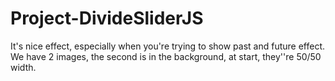 # Project-DivideSliderJS

It's nice effect, especially when you're trying to show past and future effect. We have 2 images, the second is in the background, at start, they''re 50/50 width.
